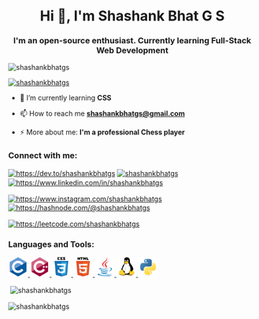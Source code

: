 <h1 align="center">Hi 👋, I'm Shashank Bhat G S</h1>
<h3 align="center">I'm an open-source enthusiast. Currently learning Full-Stack Web Development</h3>

<p align="left"> <img src="https://komarev.com/ghpvc/?username=shashankbhatgs&label=Profile%20views&color=0e75b6&style=flat" alt="shashankbhatgs" /> </p>

<p align="left"> <a href="https://twitter.com/shashankbhatgs" target="blank"><img src="https://img.shields.io/twitter/follow/shashankbhatgs?logo=twitter&style=for-the-badge" alt="shashankbhatgs" /></a> </p>

- 🌱 I’m currently learning **CSS**

- 📫 How to reach me **shashankbhatgs@gmail.com**

- ⚡ More about me:  **I'm a professional Chess player**

<h3 align="left">Connect with me:</h3>
<p align="left">

<a href="https://dev.to/https://dev.to/shashankbhatgs" target="blank"><img align="center" src="https://raw.githubusercontent.com/rahuldkjain/github-profile-readme-generator/master/src/images/icons/Social/devto.svg" alt="https://dev.to/shashankbhatgs" height="30" width="40" /></a>
<a href="https://twitter.com/shashankbhatgs" target="blank"><img align="center" src="https://raw.githubusercontent.com/rahuldkjain/github-profile-readme-generator/master/src/images/icons/Social/twitter.svg" alt="shashankbhatgs" height="30" width="40" /></a>
<a href="https://linkedin.com/in/https://www.linkedin.com/in/shashankbhatgs" target="blank"><img align="center" src="https://raw.githubusercontent.com/rahuldkjain/github-profile-readme-generator/master/src/images/icons/Social/linked-in-alt.svg" alt="https://www.linkedin.com/in/shashankbhatgs" height="30" width="40" /></a>

<a href="https://instagram.com/https://www.instagram.com/shashankbhatgs" target="blank"><img align="center" src="https://raw.githubusercontent.com/rahuldkjain/github-profile-readme-generator/master/src/images/icons/Social/instagram.svg" alt="https://www.instagram.com/shashankbhatgs" height="30" width="40" /></a>
<a href="https://hashnode.com/https://hashnode.com/@shashankbhatgs" target="blank"><img align="center" src="https://raw.githubusercontent.com/rahuldkjain/github-profile-readme-generator/master/src/images/icons/Social/hashnode.svg" alt="https://hashnode.com/@shashankbhatgs" height="30" width="40" /></a>

<a href="https://www.leetcode.com/https://leetcode.com/shashankbhatgs" target="blank"><img align="center" src="https://raw.githubusercontent.com/rahuldkjain/github-profile-readme-generator/master/src/images/icons/Social/leet-code.svg" alt="https://leetcode.com/shashankbhatgs" height="30" width="40" /></a>
</p>

<h3 align="left">Languages and Tools:</h3>
<p align="left"> <a href="https://www.cprogramming.com/" target="_blank" rel="noreferrer"> <img src="https://raw.githubusercontent.com/devicons/devicon/master/icons/c/c-original.svg" alt="c" width="40" height="40"/> </a> <a href="https://www.w3schools.com/cpp/" target="_blank" rel="noreferrer"> <img src="https://raw.githubusercontent.com/devicons/devicon/master/icons/cplusplus/cplusplus-original.svg" alt="cplusplus" width="40" height="40"/> </a> <a href="https://www.w3schools.com/css/" target="_blank" rel="noreferrer"> <img src="https://raw.githubusercontent.com/devicons/devicon/master/icons/css3/css3-original-wordmark.svg" alt="css3" width="40" height="40"/> </a> <a href="https://www.w3.org/html/" target="_blank" rel="noreferrer"> <img src="https://raw.githubusercontent.com/devicons/devicon/master/icons/html5/html5-original-wordmark.svg" alt="html5" width="40" height="40"/> </a> <a href="https://www.java.com" target="_blank" rel="noreferrer"> <img src="https://raw.githubusercontent.com/devicons/devicon/master/icons/java/java-original.svg" alt="java" width="40" height="40"/> </a> <a href="https://www.linux.org/" target="_blank" rel="noreferrer"> <img src="https://raw.githubusercontent.com/devicons/devicon/master/icons/linux/linux-original.svg" alt="linux" width="40" height="40"/> </a> <a href="https://www.python.org" target="_blank" rel="noreferrer"> <img src="https://raw.githubusercontent.com/devicons/devicon/master/icons/python/python-original.svg" alt="python" width="40" height="40"/> </a> </p>

<!-- <h3 align="left">Support:</h3>
<p><a href="https://www.buymeacoffee.com/shashankbhatgs"> <img align="left" src="https://cdn.buymeacoffee.com/buttons/v2/default-yellow.png" height="50" width="210" alt="shashankbhatgs" /></a></p><br><br> -->

<p>&nbsp;<img align="center" src="https://github-readme-stats.vercel.app/api?username=shashankbhatgs&show_icons=true&locale=en" alt="shashankbhatgs" /></p>

<p><img align="center" src="https://github-readme-streak-stats.herokuapp.com/?user=shashankbhatgs&" alt="shashankbhatgs" /></p>

